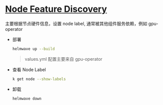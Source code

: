 # [Node Feature Discovery](https://github.com/kubernetes-sigs/node-feature-discovery)

主要根据节点硬件信息，设置 node label, 通常被其他组件服务依赖，例如 gpu-operator

- 部署

  ```sh
  helmwave up --build
  ```

  > values.yml 配置主要来自 gpu-operator

- 查看 Node Label

  ```sh
  k get node --show-labels
  ```

- 卸载

  ```sh
  helmwave down
  ```
